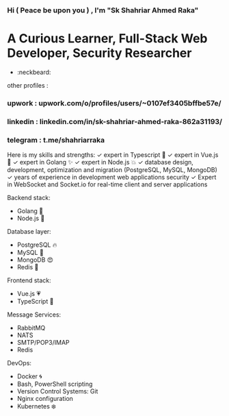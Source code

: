 ###  Hi ( Peace be upon you ) , I'm "Sk Shahriar Ahmed Raka" 

# A Curious Learner, Full-Stack Web Developer, Security Researcher 
- :neckbeard:

other profiles :
### upwork : upwork.com/o/profiles/users/~0107ef3405bffbe57e/
### linkedin : linkedin.com/in/sk-shahriar-ahmed-raka-862a31193/
### telegram : t.me/shahriarraka

Here is my skills and strengths:
✓  expert in Typescript :sparkling_heart:
✓  expert in Vue.js  :star2:
✓  expert in Golang :sparkles:
✓  expert in Node.js :boom:
✓  database design, development, optimization and migration (PostgreSQL, MySQL, MongoDB)
✓ years of experience in development web applications security
✓ Expert in WebSocket and Socket.io for real-time client and server applications

Backend stack: 
- Golang :blue_heart:
- Node.js :green_heart:

Database layer: 
- PostgreSQL :fire:
- MySQL  :punch:
- MongoDB :heart_eyes:
- Redis :dash:

Frontend stack: 
- Vue.js :heartpulse:
- TypeScript :musical_note:

Message Services:
- RabbitMQ
- NATS
- SMTP/POP3/IMAP
- Redis

DevOps:
- Docker :cyclone:
- Bash, PowerShell scripting
- Version Control Systems: Git
- Nginx configuration
- Kubernetes :snowflake:
